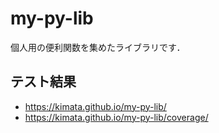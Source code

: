 # my-py-lib

個人用の便利関数を集めたライブラリです．

## テスト結果

- https://kimata.github.io/my-py-lib/
- https://kimata.github.io/my-py-lib/coverage/
